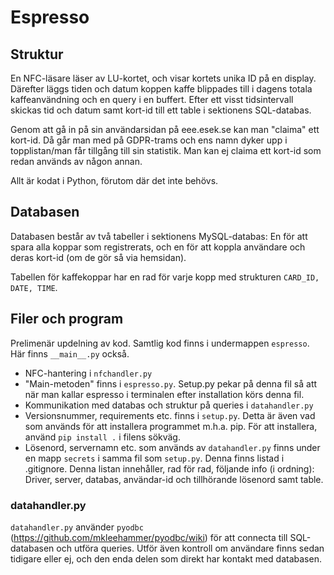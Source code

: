 # Espresso

## Struktur

En NFC-läsare läser av LU-kortet, och visar kortets unika ID på en display. Därefter läggs tiden och datum koppen kaffe blippades till i dagens totala kaffeanvändning och en query i en buffert. Efter ett visst tidsintervall skickas tid och datum samt kort-id till ett table i sektionens SQL-databas.

Genom att gå in på sin användarsidan på eee.esek.se kan man "claima" ett kort-id. Då går man med på GDPR-trams och ens namn dyker upp i topplistan/man får tillgång till sin statistik. Man kan ej claima ett kort-id som redan används av någon annan.

Allt är kodat i Python, förutom där det inte behövs.

## Databasen
Databasen består av två tabeller i sektionens MySQL-databas: En för att spara alla koppar som registrerats, och en för att koppla användare och deras kort-id (om de gör så via hemsidan).

Tabellen för kaffekoppar har en rad för varje kopp med strukturen `CARD_ID, DATE, TIME`.

## Filer och program

Prelimenär updelning av kod. Samtlig kod finns i undermappen `espresso`. Här finns `__main__.py` också.

* NFC-hantering i `nfchandler.py`
* "Main-metoden" finns i `espresso.py`. Setup.py pekar på denna fil så att när man kallar espresso i terminalen efter installation körs denna fil.
* Kommunikation med databas och struktur på queries i `datahandler.py`
* Versionsnummer, requirements etc. finns i `setup.py`. Detta är även vad som används för att installera programmet m.h.a. pip. För att installera, använd `pip install .` i filens sökväg.
* Lösenord, servernamn etc. som används av `datahandler.py` finns under en mapp `secrets` i samma fil som `setup.py`. Denna finns listad i .gitignore. Denna listan innehåller, rad för rad, följande info (i ordning): Driver, server, databas, användar-id och tillhörande lösenord samt table.

### datahandler.py
`datahandler.py` använder `pyodbc` (https://github.com/mkleehammer/pyodbc/wiki) för att connecta till SQL-databasen och utföra queries. Utför även kontroll om användare finns sedan tidigare eller ej, och den enda delen som direkt har kontakt med databasen.

